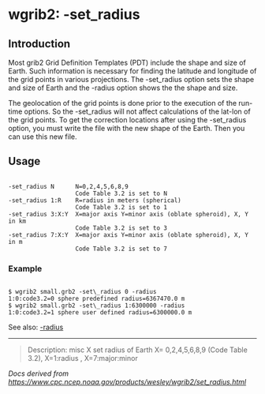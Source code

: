 # wgrib2: -set_radius

## Introduction

Most grib2 Grid Definition Templates (PDT) include the
shape and size of Earth. Such information is
necessary for finding the latitude and longitude of
the grid points in various projections. The
-set_radius option sets the
shape and size of Earth and the -radius option
shows the the shape and size.

The geolocation of the grid points is done prior to the execution of
the run-time options. So the
-set_radius will not affect calculations of
the lat-lon of the grid points. To get the correction locations
after using the
-set_radius option, you must write the file
with the new shape of the Earth. Then you can use this new file.

## Usage

```

-set_radius N      N=0,2,4,5,6,8,9
                   Code Table 3.2 is set to N
-set_radius 1:R    R=radius in meters (spherical)
                   Code Table 3.2 is set to 1
-set_radius 3:X:Y  X=major axis Y=minor axis (oblate spheroid), X, Y in km
                   Code Table 3.2 is set to 3
-set_radius 7:X:Y  X=major axis Y=minor axis (oblate spheroid), X, Y in m
                   Code Table 3.2 is set to 7

```

### Example

```

$ wgrib2 small.grb2 -set\_radius 0 -radius
1:0:code3.2=0 sphere predefined radius=6367470.0 m
$ wgrib2 small.grb2 -set\_radius 1:6300000 -radius
1:0:code3.2=1 sphere user defined radius=6300000.0 m

```

See also:
[-radius](./radius.md)

---

> Description: misc X set radius of Earth X= 0,2,4,5,6,8,9 (Code Table 3.2), X=1:radius , X=7:major:minor

_Docs derived from <https://www.cpc.ncep.noaa.gov/products/wesley/wgrib2/set_radius.html>_
